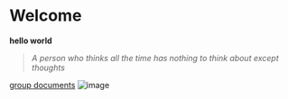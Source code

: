 # Welcome
**hello world**
> *A person who thinks all the time has nothing to think about except thoughts*

[group documents](https://docs.google.com/spreadsheets/d/1nDChCDrNJf4d_pKU3y9YZj-XCJMpLGiEtNDkRtMSCxU/edit#gid=0)
![image](https://upload.wikimedia.org/wikipedia/commons/6/6d/Lionhead_rabbit_Dobby.jpg)
